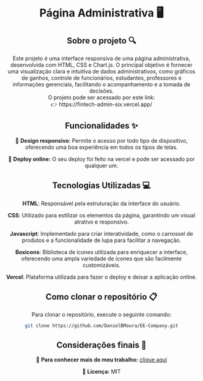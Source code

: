 <div align="center">
<h1 align="center">  Página Administrativa 🖥️ </h1>

## Sobre o projeto 🔍

<p align="center">
Este projeto é uma interface responsiva de uma página administrativa, desenvolvida com HTML, CSS e Chart.js. O principal objetivo é fornecer uma visualização clara e intuitiva de dados administrativos, como gráficos de ganhos, controle de funcionários, estudantes, professores e informações gerenciais, facilitando o acompanhamento e a tomada de decisões. <br>
O projeto pode ser acessado por este link: <br>
👉 https://fintech-admin-six.vercel.app/
</p>

## Funcionalidades ✨

📱 **Design responsivo**: Permite o acesso por todo tipo de dispositivo, oferecendo uma boa experiência em todos os tipos de telas.  

🔗 **Deploy online:** O seu deploy foi feito na vercel e pode ser acessado por qualquer um.

## Tecnologias Utilizadas 💻

**HTML**: Responsável pela estruturação da interface do usuário.

**CSS**: Utilizado para estilizar os elementos da página, garantindo um visual atrativo e responsivo.  

**Javascript**: Implementado para criar interatividade, como o carrossel de produtos e a funcionalidade de lupa para facilitar a navegação.  

**Boxicons**: Biblioteca de ícones utilizada para enriquecer a interface, oferecendo uma ampla variedade de ícones que são facilmente customizáveis.

**Vercel**: Plataforma utilizada para fazer o deploy e deixar a aplicação online.

## Como clonar o repositório 📋

Para clonar o repositório, execute o seguinte comando:

```bash
git clone https://github.com/DanielBMoura/EE-Company.git
```

## Considerações finais 📝

🔗 **Para conhecer mais do meu trabalho:** [clique aqui](https://www.linkedin.com/in/daniel-borazo-de-moura-b4a995356/)

📜 **Licença:** MIT

 </div>
